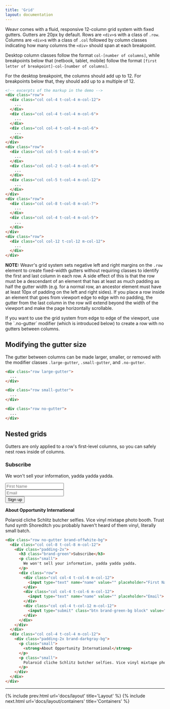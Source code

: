 ```yaml
---
title: 'Grid'
layout: documentation
---
```


Weavr comes with a fluid, responsive 12-column grid system with fixed gutters. Gutters are 20px by default. Rows are `<div>`s with a class of `.row`. Columns are `<div>`s with a class of `.col` followed by column classes indicating how many columns the `<div>` should span at each breakpoint.

Desktop column classes follow the format `col-[number of columns]`, while breakpoints below that (netbook, tablet, mobile) follow the format `[first letter of breakpoint]-col-[number of columns]`.

For the desktop breakpoint, the columns should add up to 12. For breakpoints below that, they should add up to a multiple of 12.

<div class="demo">
  <div class="row">
    <div class="col col-1 t-col-3 m-col-6">
      <div class="brand-purple-bg padding-1x"></div>
    </div>
    <div class="col col-1 t-col-3 m-col-6">
      <div class="brand-purple-bg padding-1x"></div>
    </div>
    <div class="col col-1 t-col-3 m-col-6">
      <div class="brand-purple-bg padding-1x"></div>
    </div>
    <div class="col col-1 t-col-3 m-col-6">
      <div class="brand-purple-bg padding-1x"></div>
    </div>
    <div class="col col-1 t-col-3 m-col-6">
      <div class="brand-purple-bg padding-1x"></div>
    </div>
    <div class="col col-1 t-col-3 m-col-6">
      <div class="brand-purple-bg padding-1x"></div>
    </div>
    <div class="col col-1 t-col-3 m-col-6">
      <div class="brand-purple-bg padding-1x"></div>
    </div>
    <div class="col col-1 t-col-3 m-col-6">
      <div class="brand-purple-bg padding-1x"></div>
    </div>
    <div class="col col-1 t-col-3 m-col-6">
      <div class="brand-purple-bg padding-1x"></div>
    </div>
    <div class="col col-1 t-col-3 m-col-6">
      <div class="brand-purple-bg padding-1x"></div>
    </div>
    <div class="col col-1 t-col-3 m-col-6">
      <div class="brand-purple-bg padding-1x"></div>
    </div>
    <div class="col col-1 t-col-3 m-col-6">
      <div class="brand-purple-bg padding-1x"></div>
    </div>
  </div>
  <div class="row">
    <div class="col col-2 t-col-4 m-col-6">
      <div class="brand-purple-bg padding-1x"></div>
    </div>
    <div class="col col-2 t-col-4 m-col-6">
      <div class="brand-purple-bg padding-1x"></div>
    </div>
    <div class="col col-2 t-col-4 m-col-6">
      <div class="brand-purple-bg padding-1x"></div>
    </div>
    <div class="col col-2 t-col-4 m-col-6">
      <div class="brand-purple-bg padding-1x"></div>
    </div>
    <div class="col col-2 t-col-4 m-col-6">
      <div class="brand-purple-bg padding-1x"></div>
    </div>
    <div class="col col-2 t-col-4 m-col-6">
      <div class="brand-purple-bg padding-1x"></div>
    </div>
  </div>
  <div class="row">
    <div class="col col-3 t-col-6 m-col-6">
      <div class="brand-purple-bg padding-1x"></div>
    </div>
    <div class="col col-3 t-col-6 m-col-6">
      <div class="brand-purple-bg padding-1x"></div>
    </div>
    <div class="col col-3 t-col-6 m-col-6">
      <div class="brand-purple-bg padding-1x"></div>
    </div>
    <div class="col col-3 t-col-6 m-col-6">
      <div class="brand-purple-bg padding-1x"></div>
    </div>
  </div>
  <div class="row">
    <div class="col col-4 t-col-4 m-col-12">
      <div class="brand-purple-bg padding-1x"></div>
    </div>
    <div class="col col-4 t-col-4 m-col-6">
      <div class="brand-purple-bg padding-1x"></div>
    </div>
    <div class="col col-4 t-col-4 m-col-6">
      <div class="brand-purple-bg padding-1x"></div>
    </div>
  </div>
  <div class="row">
    <div class="col col-5 t-col-4 m-col-6">
      <div class="brand-purple-bg padding-1x"></div>
    </div>
    <div class="col col-2 t-col-4 m-col-6">
      <div class="brand-purple-bg padding-1x"></div>
    </div>
    <div class="col col-5 t-col-4 m-col-12">
      <div class="brand-purple-bg padding-1x"></div>
    </div>
  </div>
  <div class="row">
    <div class="col col-6 t-col-6 m-col-12">
      <div class="brand-purple-bg padding-1x"></div>
    </div>
    <div class="col col-6 t-col-6 m-col-12">
      <div class="brand-purple-bg padding-1x"></div>
    </div>
  </div>
  <div class="row">
    <div class="col col-7 t-col-7 m-col-7">
      <div class="brand-purple-bg padding-1x"></div>
    </div>
    <div class="col col-5 t-col-5 m-col-5">
      <div class="brand-purple-bg padding-1x"></div>
    </div>
  </div>
  <div class="row">
    <div class="col col-8 t-col-8 m-col-7">
      <div class="brand-purple-bg padding-1x"></div>
    </div>
    <div class="col col-4 t-col-4 m-col-5">
      <div class="brand-purple-bg padding-1x"></div>
    </div>
  </div>
  <div class="row">
    <div class="col col-9 t-col-8 m-col-7">
      <div class="brand-purple-bg padding-1x"></div>
    </div>
    <div class="col col-3 t-col-4 m-col-5">
      <div class="brand-purple-bg padding-1x"></div>
    </div>
  </div>
  <div class="row">
    <div class="col col-10 t-col-9 m-col-8">
      <div class="brand-purple-bg padding-1x"></div>
    </div>
    <div class="col col-2 t-col-3 m-col-4">
      <div class="brand-purple-bg padding-1x"></div>
    </div>
  </div>
  <div class="row">
    <div class="col col-11 t-col-10 m-col-9">
      <div class="brand-purple-bg padding-1x"></div>
    </div>
    <div class="col col-1 t-col-2 m-col-3">
      <div class="brand-purple-bg padding-1x"></div>
    </div>
  </div>
  <div class="row">
    <div class="col col-12 t-col-12 m-col-12">
      <div class="brand-purple-bg padding-1x"></div>
    </div>
  </div>
</div>

```html
<!-- excerpts of the markup in the demo -->
<div class="row">
  <div class="col col-4 t-col-4 m-col-12">
    ...
  </div>
  <div class="col col-4 t-col-4 m-col-6">
    ...
  </div>
  <div class="col col-4 t-col-4 m-col-6">
    ...
  </div>
</div>
<div class="row">
  <div class="col col-5 t-col-4 m-col-6">
    ...
  </div>
  <div class="col col-2 t-col-4 m-col-6">
    ...
  </div>
  <div class="col col-5 t-col-4 m-col-12">
    ...
  </div>
</div>
<div class="row">
  <div class="col col-8 t-col-8 m-col-7">
    ...
  </div>
  <div class="col col-4 t-col-4 m-col-5">
    ...
  </div>
</div>
<div class="row">
  <div class="col col-12 t-col-12 m-col-12">
    ...
  </div>
</div>
```

<div class="alert">
  <p>
    <strong>NOTE:</strong> Weavr's grid system sets negative left and right margins on the <code>.row</code> element to create fixed-width gutters without requiring classes to identify the first and last column in each row. A side effect of this is that the row must be a descendant of an element that has at least as much padding as half the gutter width (e.g. for a normal row, an ancestor element must have at least 10px of padding on the left and right sides). If you place a row inside an element that goes from viewport edge to edge with no padding, the gutter from the last column in the row will extend beyond the width of the viewport and make the page horizontally scrollable.
  </p>
  <p>
    If you want to use the grid system from edge to edge of the viewport, use the `.no-gutter` modifier (which is introduced below) to create a row with no gutters between columns.
  </p>
</div>

## Modifying the gutter size

The gutter between columns can be made larger, smaller, or removed with the modifier classes `.large-gutter`, `.small-gutter`, and `.no-gutter`.

<div class="demo">
  <div class="row large-gutter">
    <div class="col col-4 t-col-4 m-col-12">
      <div class="brand-purple-bg padding-1x"></div>
    </div>
    <div class="col col-4 t-col-4 m-col-6">
      <div class="brand-purple-bg padding-1x"></div>
    </div>
    <div class="col col-4 t-col-4 m-col-6">
      <div class="brand-purple-bg padding-1x"></div>
    </div>
  </div>
  <div class="row large-gutter">
    <div class="col col-5 t-col-4 m-col-6">
      <div class="brand-purple-bg padding-1x"></div>
    </div>
    <div class="col col-2 t-col-4 m-col-6">
      <div class="brand-purple-bg padding-1x"></div>
    </div>
    <div class="col col-5 t-col-4 m-col-12">
      <div class="brand-purple-bg padding-1x"></div>
    </div>
  </div>
  <div class="row large-gutter">
    <div class="col col-6 t-col-6 m-col-12">
      <div class="brand-purple-bg padding-1x"></div>
    </div>
    <div class="col col-6 t-col-6 m-col-12">
      <div class="brand-purple-bg padding-1x"></div>
    </div>
  </div>
</div>

```html
<div class="row large-gutter">
  ...
</div>
```

<div class="demo">
  <div class="row small-gutter">
    <div class="col col-4 t-col-4 m-col-12">
      <div class="brand-purple-bg padding-1x"></div>
    </div>
    <div class="col col-4 t-col-4 m-col-6">
      <div class="brand-purple-bg padding-1x"></div>
    </div>
    <div class="col col-4 t-col-4 m-col-6">
      <div class="brand-purple-bg padding-1x"></div>
    </div>
  </div>
  <div class="row small-gutter">
    <div class="col col-5 t-col-4 m-col-6">
      <div class="brand-purple-bg padding-1x"></div>
    </div>
    <div class="col col-2 t-col-4 m-col-6">
      <div class="brand-purple-bg padding-1x"></div>
    </div>
    <div class="col col-5 t-col-4 m-col-12">
      <div class="brand-purple-bg padding-1x"></div>
    </div>
  </div>
  <div class="row small-gutter">
    <div class="col col-6 t-col-6 m-col-12">
      <div class="brand-purple-bg padding-1x"></div>
    </div>
    <div class="col col-6 t-col-6 m-col-12">
      <div class="brand-purple-bg padding-1x"></div>
    </div>
  </div>
</div>

```html
<div class="row small-gutter">
  ...
</div>
```

<div class="demo">
  <div class="row no-gutter">
    <div class="col col-4 t-col-4 m-col-12">
      <div class="brand-purple-bg padding-1x"></div>
    </div>
    <div class="col col-4 t-col-4 m-col-6">
      <div class="brand-teal-bg padding-1x"></div>
    </div>
    <div class="col col-4 t-col-4 m-col-6">
      <div class="brand-orange-bg padding-1x"></div>
    </div>
  </div>
  <div class="row no-gutter">
    <div class="col col-5 t-col-4 m-col-6">
      <div class="brand-pink-bg padding-1x"></div>
    </div>
    <div class="col col-2 t-col-4 m-col-6">
      <div class="brand-offwhite-bg padding-1x"></div>
    </div>
    <div class="col col-5 t-col-4 m-col-12">
      <div class="brand-darkgray-bg padding-1x"></div>
    </div>
  </div>
  <div class="row no-gutter">
    <div class="col col-6 t-col-6 m-col-12">
      <div class="brand-green-bg padding-1x"></div>
    </div>
    <div class="col col-6 t-col-6 m-col-12">
      <div class="brand-purple-bg padding-1x"></div>
    </div>
  </div>
</div>

```html
<div class="row no-gutter">
  ...
</div>
```

## Nested grids

Gutters are only applied to a row's first-level columns, so you can safely nest rows inside of columns.

<div class="demo">
  <div class="row no-gutter brand-offwhite-bg">
    <div class="col col-8 t-col-8 m-col-12">
      <div class="padding-2x">
        <h3 class="brand-green">Subscribe</h3>
        <p class="small">
          We won't sell your information, yadda yadda yadda.
        </p>
        <div class="row">
          <div class="col col-4 t-col-6 m-col-12">
            <input type="text" name="name" value="" placeholder="First Name">
          </div>
          <div class="col col-4 t-col-6 m-col-12">
            <input type="text" name="name" value="" placeholder="Email">
          </div>
          <div class="col col-4 t-col-12 m-col-12">
            <input type="submit" class="btn brand-green-bg block" value="Sign up">
          </div>
        </div>
      </div>
    </div>
    <div class="col col-4 t-col-4 m-col-12">
      <div class="padding-2x brand-darkgray-bg">
        <p class="small">
          <strong>About Opportunity International</strong>
        </p>
        <p class="small">
          Polaroid cliche Schlitz butcher selfies. Vice vinyl mixtape photo booth. Trust fund synth Shoreditch you probably haven't heard of them vinyl, literally small batch.
        </p>
      </div>
    </div>
  </div>
</div>

```html
<div class="row no-gutter brand-offwhite-bg">
  <div class="col col-8 t-col-8 m-col-12">
    <div class="padding-2x">
      <h3 class="brand-green">Subscribe</h3>
      <p class="small">
        We won't sell your information, yadda yadda yadda.
      </p>
      <div class="row">
        <div class="col col-4 t-col-6 m-col-12">
          <input type="text" name="name" value="" placeholder="First Name">
        </div>
        <div class="col col-4 t-col-6 m-col-12">
          <input type="text" name="name" value="" placeholder="Email">
        </div>
        <div class="col col-4 t-col-12 m-col-12">
          <input type="submit" class="btn brand-green-bg block" value="Sign up">
        </div>
      </div>
    </div>
  </div>
  <div class="col col-4 t-col-4 m-col-12">
    <div class="padding-2x brand-darkgray-bg">
      <p class="small">
        <strong>About Opportunity International</strong>
      </p>
      <p class="small">
        Polaroid cliche Schlitz butcher selfies. Vice vinyl mixtape photo booth. Trust fund synth Shoreditch you probably haven't heard of them vinyl, literally small batch.
      </p>
    </div>
  </div>
</div>
```

---

{% include prev.html url='docs/layout' title='Layout' %}
{% include next.html url='docs/layout/containers' title='Containers' %}
